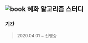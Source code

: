 ## ![book](https://user-images.githubusercontent.com/46267635/79640423-81402e80-81cc-11ea-9ea2-a14f660451d9.png)    혜화 알고리즘 스터디
### 기간
> 2020.04.01 ~ 진행중

